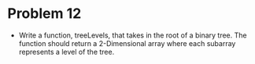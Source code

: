 # Problem 12

- Write a function, treeLevels, that takes in the root of a binary tree. The function should return a 2-Dimensional array where each subarray represents a level of the tree.
